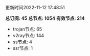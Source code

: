 更新时间2022-11-12 17:48:51

**总订阅: 45**
**总节点: 1054**
**有效节点: 214**
- trojan节点: 65
- v2ray节点: 144
- ss节点: 4
- ssr节点: 1
